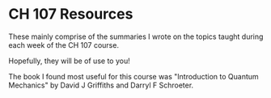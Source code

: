 # CH 107 Resources

These mainly comprise of the summaries I wrote on the topics taught during each week of the CH 107 course.

Hopefully, they will be of use to you!

The book I found most useful for this course was "Introduction to Quantum Mechanics" by David J Griffiths and Darryl F Schroeter.